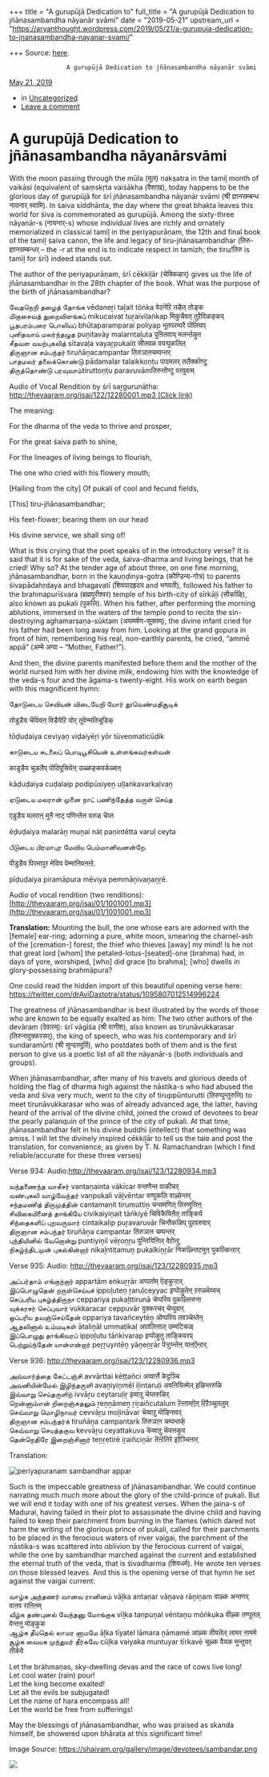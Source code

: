 +++
title = "A gurupūjā Dedication to"
full_title = "A gurupūjā Dedication to jñānasambandha nāyanār svāmi"
date = "2019-05-21"
upstream_url = "https://aryanthought.wordpress.com/2019/05/21/a-gurupuja-dedication-to-jnanasambandha-nayanar-svami/"

+++
Source: [here](https://aryanthought.wordpress.com/2019/05/21/a-gurupuja-dedication-to-jnanasambandha-nayanar-svami/).


					A gurupūjā Dedication to jñānasambandha nāyanār svāmi				



[ May 21, 2019 
](https://aryanthought.wordpress.com/2019/05/21/a-gurupuja-dedication-to-jnanasambandha-nayanar-svami/ "Permalink to A gurupūjā Dedication to jñānasambandha nāyanārsvāmi")

-   in
    [Uncategorized](https://aryanthought.wordpress.com/category/uncategorized/)
-   [Leave a
    comment](https://aryanthought.wordpress.com/2019/05/21/a-gurupuja-dedication-to-jnanasambandha-nayanar-svami/#respond)

# A gurupūjā Dedication to jñānasambandha nāyanārsvāmi

With the moon passing through the mūla (मूल) nakṣatra in the tamiḻ month
of vaikāsi (equivalent of saṃskṛta vaiśākha (वैशाख), today happens to be
the glorious day of gurupūjā for śrī jñānasambandha nāyanār svāmi (श्री
ज्ञानसम्बन्ध नायनार् स्वामि). In śaiva siddhānta, the day where the
great bhakta leaves this world for śiva is commemorated as gurupūjā.
Among the sixty-three nāyanār-s (नायनार्-s) whose individual lives are
richly and ornately memorialized in classical tamiḻ in the
periyapurāṇam, the 12th and final book of the tamiḻ śaiva canon, the
life and legacy of tiru-jñānasambandhar (तिरु-ज्ञानसम्बन्धर् – the -r at
the end is to indicate respect in tamizh; the tiru/तिरु is tamiḻ for
śrī) indeed stands out.

The author of the periyapurāṇam, śrī cēkkiḻār (चेक्किऴार्) gives us the
life of jñānasambandhar in the 28th chapter of the book. What was the
purpose of the birth of jñānasambandhar?

வேதநெறி தழைத் தோங்க vēdaneṟi taḻait tōṅka वेदनॆऱि तऴैत् तोङ्क  
மிகுசைவத் துறைவிளங்கப் mikucaivat tuṟaiviḷaṅkap मिकुचैवत् तुऱैविळङ्कप्  
பூதபரம்பரை பொலியப் bhūtaparamparai poliyap भूतपरम्परै पॊलियप्  
புனிதவாய் மலர்ந்தழுத puṉitavāy malarntaḻuta पुऩितवाय् मलर्न्तऴुत  
சீதவள வயற்புகலித் sītavaḷa vayaṟpukalit सीतवळ वयऱ्पुकलित्  
திருஞான சம்பந்தர் tiruñāṉacampantar तिरुञाऩचम्पन्तर्  
பாதமலர் தலைக்கொண்டு pādamalar talaikkoṇṭu पादमलर् तलैक्कॊण्टु  
திருத்தொண்டு பரவுவாம்tiruttoṇṭu paravuvāmतिरुत्तॊण्टु परवुवाम्

Audio of Vocal Rendition by śrī saṟgurunātha:
[http://thevaaram.org/isai/122/12280001.mp3 (Click
link)](http://thevaaram.org/isai/122/12280001.mp3)

The meaning:

For the dharma of the veda to thrive and prosper,

For the great śaiva path to shine,

For the lineages of living beings to flourish,

The one who cried with his flowery mouth;

\[Hailing from the city\] Of pukali of cool and fecund fields,

\[This\] tiru-jñānasambandhar;

His feet-flower; bearing them on our head

His divine service, we shall sing of!



What is this crying that the poet speaks of in the introductory verse?
It is said that it is for sake of the veda, śaiva-dharma and living
beings, that he cried! Why so? At the tender age of about three, on one
fine morning, jñānasambandhar, born in the kauṇḍinya-gotra
(कौण्डिन्य-गोत्र) to parents śivapādahṛdaya and bhagavatī (शिवपादहृदय
and भगवती), followed his father to the brahmapurīśvara (ब्रह्मपुरीश्वर)
temple of his birth-city of sīrkāḻi (सीर्काऴि), also known as pukali
(पुकलि). When his father, after performing the morning ablutions,
immersed in the waters of the temple pond to recite the sin-destroying
aghamarṣaṇa-sūktam (अघमर्षण-सूक्तम्), the divine infant cried for his
father had been long away from him. Looking at the grand gopura in front
of him, remembering his real, non-earthly parents, he cried, “ammē appā”
(अम्मे अप्पा – “Mother, Father!”).

And then, the divine parents manifested before them and the mother of
the world nursed him with her divine milk, endowing him with the
knowledge of the veda-s four and the āgama-s twenty-eight. His work on
earth began with this magnificent hymn:

தோடுடைய செவியன் விடையேறி யோர் தூவெண்மதிசூடிக்

तोडुडैय चॆवियऩ् विडैयेऱि योर् तूवॆण्मतिचूडिक्

tōḍuḍaiya ceviyaṉ viḍaiyēṟi yōr tūveṇmaticūḍik



காடுடைய சுடலைப் பொடிபூசியென் உள்ளங்கவர்கள்வன்

काडुडैय चुडलैप् पॊदिपूसियॆऩ् उळ्ळङ्कवर्कळ्वऩ्

kāḍuḍaiya cuḍalaip podipūsiyeṉ uḷḷaṅkavarkaḷvaṉ



ஏடுடைய மலரான் முனை நாட் பணிந்தேத்த வருள் செய்த

एडुडैय मलराऩ् मुऩै नाट् पणिन्तेत्त वरुळ् चॆय्त

ēḍuḍaiya malarāṉ muṉai nāṭ paṇintētta varuḷ ceyta



பீடுடைய பிரமாபுர மேவிய பெம்மானிவனன்றே.

पीडुडैय पिरमापुर मेविय पॆम्माऩिवऩऩ्ऱे.

pīḍuḍaiya piramāpura mēviya pemmāṉivaṉaṉṟē.



Audio of vocal rendition (two renditions):
[http://thevaaram.org/isai/01/1001001.mp3](http://thevaaram.org/isai/01/1001001.mp3)

**Translation:** Mounting the bull, the one whose ears are adorned with
the \[female\] ear-ring; adorning a pure, white moon, smearing the
charnel-ash of the \[cremation-\] forest, the thief who thieves \[away\]
my mind! Is he not that great lord \[whom\] the
petaled-lotus-\[seated\]-one (brahma) had, in days of yore, worshiped,
\[who\] did grace \[to brahma\]; \[who\] dwells in glory-possessing
brahmāpura?

One could read the hidden import of this beautiful opening verse here:
<https://twitter.com/drAviDastotra/status/1095807012514996224>



The greatness of jñānasambandhar is best illustrated by the words of
those who are known to be equally exalted as him: The two other authors
of the devāram (देवारम्): śrī vāgīśa (श्री वागीश), also known as
tirunāvukkarasar (तिरुनावुक्करसर्), the king of speech, who was his
contemporary and śrī sundaramūrti (श्री सुन्दरमूर्ति), who postdates
both of them and is the first person to give us a poetic list of all the
nāyanār-s (both individuals and groups).

When jñānasambandhar, after many of his travels and glorious deeds of
holding the flag of dharma high against the nāstika-s who had abused the
veda and śiva very much, went to the city of tiruppūnturutti
(तिरुप्पून्तुरुत्ति) to meet tirunāvukkarasar who was of already
advanced age, the latter, having heard of the arrival of the divine
child, joined the crowd of devotees to bear the pearly palanquin of the
prince of the city of pukali. At that time, jñānasambandhar felt in his
divine buddhi (intellect) that something was amiss. I will let the
divinely inspired cēkkiḻār to tell us the tale and post the translation,
for convenience, as given by T. N. Ramachandran (which I find
reliable/accurate for these three verses)

Verse 934: Audio:<http://thevaaram.org/isai/123/12280934.mp3>

வந்தணைந்த வாகீசர் vantaṇainta vākīcar वन्तणैन्त वाकीचर्  
வண்புகலி வாழ்வேந்தர் vaṇpukali vāḻvēntar वण्पुकलि वाऴ्वेन्तर्  
சந்தமணித் திருமுத்தின் cantamaṇit tirumuttiṉ चन्तमणित् तिरुमुत्तिऩ्  
சிவிகையினைத் தாங்கியே civikaiyiṉait tāṅkiyē चिविकैयिऩैत् ताङ्किये  
சிந்தைகளிப் புறவருவார் cintaikaḷip puṟavaruvār चिन्तैकळिप् पुऱवरुवार्  
திருஞான சம்பந்தர் tiruñāṉa campantar तिरुञाऩ चम्पन्तर्  
புந்தியினில் வேறொன்று puntiyiṉil vēṟoṉṟu पुन्तियिऩिल् वेऱॊऩ्ऱु  
நிகழ்ந்திடமுன் புகல்கின்றார் nikaḻntiṭamuṉ pukalkiṉṟār निकऴ्न्तिटमुऩ्
पुकल्किऩ्ऱार्

Verse 935: Audio: <http://thevaaram.org/isai/123/12280935.mp3>

அப்பர்தாம் எங்குற்றார் appartām eṅkuṟṟār अप्पर्ताम् ऎङ्कुऱ्ऱार्  
இப்பொழுதென் றருள்செய்யச் ippoḻuteṉ ṟaruḷceyyac इप्पॊऴुतॆऩ्
ऱरुळ्चॆय्यच्  
செப்பரிய புகழ்த்திருநா ceppariya pukaḻttirunā चॆप्परिय पुकऴ्त्तिरुना  
வுக்கரசர் செப்புவார் vukkaracar ceppuvār वुक्करचर् चॆप्पुवार्  
ஒப்பரிய தவஞ்செய்தேன் oppariya tavañceytēṉ ऒप्परिय तवञ्चॆय्तेऩ्  
ஆதலினால் உம்மடிகள் ātaliṉāl ummaṭikaḷ आतलिऩाल् उम्मटिकळ्  
இப்பொழுது தாங்கிவரப் ippoḻutu tāṅkivarap इप्पॊऴुतु ताङ्किवरप्  
பெற்றுய்ந்தேன் யான்என்றார் peṟṟuyntēṉ yāṉeṉṟār पॆऱ्ऱुय्न्तेऩ्
याऩ्ऎऩ्ऱार्

Verse 936: <http://thevaaram.org/isai/123/12280936.mp3>

அவ்வார்த்தை கேட்டஞ்சி avvārttai kēṭṭañci अव्वार्त्तै केट्टञ्चि  
அவனியின்மேல் இழிந்தருளி avaṉiyiṉmēl iḻintaruḷi अवऩियिऩ्मेल् इऴिन्तरुळि  
இவ்வாறு செய்தருளிற் ivvāṟu ceytaruḷiṟ इव्वाऱु चॆय्तरुळिऱ्  
றென்னாம்என் றிறைஞ்சுதலும் ṟeṉṉāmeṉ ṟiṟaiñcutalum ऱॆऩ्ऩाम्ऎऩ्
ऱिऱैञ्चुतलुम्  
செவ்வாறு மொழிநாவர் cevvāṟu moḻināvar चॆव्वाऱु मॊऴिनावर्  
திருஞான சம்பந்தர்க் tiruñāṉa campantark तिरुञाऩ चम्पन्तर्क्  
கெவ்வாறு செயத்தகுவ kevvāṟu ceyattakuva कॆव्वाऱु चॆयत्तकुव  
தென்றெதிரே இறைஞ்சினார் teṉṟetirē iṟaiñciṉār तॆऩ्ऱॆतिरे इऱैञ्चिऩार्

Translation:

![periyapuranam sambandhar
appar](https://aryanthought.files.wordpress.com/2019/05/periyapuranam-sambandhar-appar.png?w=479)

Such is the impeccable greatness of jñānasambandhar. We could continue
narrating much much more about the glory of the child-prince of pukali.
But we will end it today with one of his greatest verses. When the
jaina-s of Madurai, having failed in their plot to assassinate the
divine child and having failed to keep their parchment from burning in
the flames (which dared not harm the writing of the glorious prince of
pukali, called for their parchments to be placed in the ferocious waters
of river vaigai, the parchment of the nāstika-s was scattered into
oblivion by the ferocious current of vaigai, while the one by sambandhar
marched against the current and established the eternal truth of the
veda, that is śivadharma (शिवधर्म). He wrote ten verses on those blessed
leaves. And this is the opening verse of that hymn he set against the
vaigai current:

வாழ்க அந்தணர் வானவ ரானினம் vāḻka antaṇar vāṉava rāṉiṉam वाऴ्क अन्तणर्
वाऩव राऩिऩम्  
வீழ்க தண்புனல் வேந்தனு மோங்குக vīḻka taṇpuṉal vēntaṉu mōṅkuka वीऴ्क
तण्पुऩल् वेन्तऩु मोङ्कुक  
ஆழ்க தீயதெல் லாமர னாமமே āḻka tīyatel lāmara ṉāmamē आऴ्क तीयतॆल् लामर
ऩाममे  
சூழ்க வையக முந்துயர் தீர்கவே cūḻka vaiyaka muntuyar tīrkavē चूऴ्क वैयक
मुन्तुयर् तीर्कवे

Let the brāhmaṇas, sky-dwelling devas and the race of cows live long!  
Let cool water (rain) pour!  
Let the king become exalted!  
Let all the evils be subjugated!  
Let the name of hara encompass all!  
Let the world be free from sufferings!

May the blessings of jñānasambandhar, who was praised as skanda himself,
be showered upon bhārata at this significant time!



Image Source: <https://shaivam.org/gallery/image/devotees/sambandar.png>

![](https://shaivam.org/gallery/image/devotees/sambandar.png)









